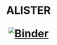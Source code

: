 <h1 align="center"> ALISTER

[![Binder](https://mybinder.org/badge_logo.svg)](https://mybinder.org/v2/gh/Fraunhofer-ITMP/alister/main?urlpath=shiny)

</h1>
